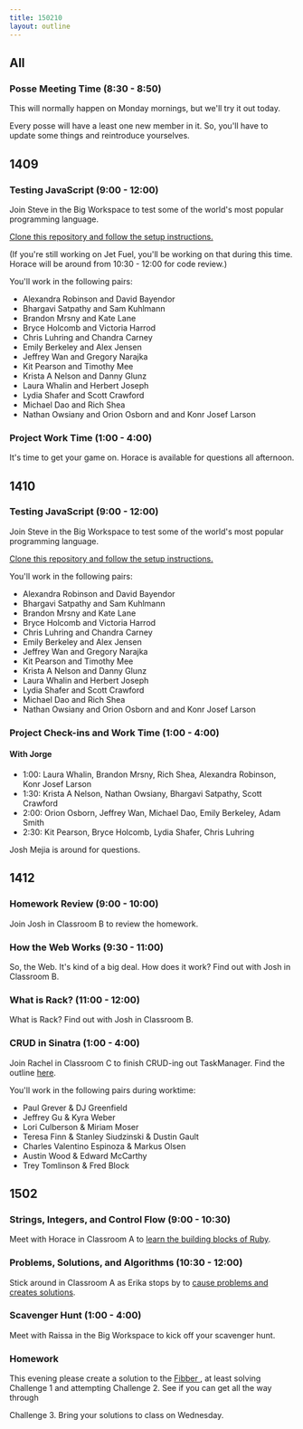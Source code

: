 ```yaml
---
title: 150210
layout: outline
---
```


## All

### Posse Meeting Time (8:30 - 8:50)

This will normally happen on Monday mornings, but we'll try it out today.

Every posse will have a least one new member in it. So, you'll have to update some things and reintroduce yourselves.

## 1409

### Testing JavaScript (9:00 - 12:00)

Join Steve in the Big Workspace to test some of the world's most popular programming language.

[Clone this repository and follow the setup instructions.](https://github.com/turingschool-examples/testing-javascript)

(If you're still working on Jet Fuel, you'll be working on that during this time. Horace will be around from 10:30 - 12:00 for code review.)

You'll work in the following pairs:

* Alexandra Robinson and David Bayendor
* Bhargavi Satpathy and Sam Kuhlmann
* Brandon Mrsny and Kate Lane
* Bryce Holcomb and Victoria Harrod
* Chris Luhring and Chandra Carney
* Emily Berkeley and Alex Jensen
* Jeffrey Wan and Gregory Narajka
* Kit Pearson and Timothy Mee
* Krista A Nelson and Danny Glunz
* Laura Whalin and Herbert Joseph
* Lydia Shafer and Scott Crawford
* Michael Dao and Rich Shea
* Nathan Owsiany and Orion Osborn and and Konr Josef Larson

### Project Work Time (1:00 - 4:00)

It's time to get your game on. Horace is available for questions all afternoon.

## 1410

### Testing JavaScript (9:00 - 12:00)

Join Steve in the Big Workspace to test some of the world's most popular programming language.

[Clone this repository and follow the setup instructions.](https://github.com/turingschool-examples/testing-javascript)

You'll work in the following pairs:

* Alexandra Robinson and David Bayendor
* Bhargavi Satpathy and Sam Kuhlmann
* Brandon Mrsny and Kate Lane
* Bryce Holcomb and Victoria Harrod
* Chris Luhring and Chandra Carney
* Emily Berkeley and Alex Jensen
* Jeffrey Wan and Gregory Narajka
* Kit Pearson and Timothy Mee
* Krista A Nelson and Danny Glunz
* Laura Whalin and Herbert Joseph
* Lydia Shafer and Scott Crawford
* Michael Dao and Rich Shea
* Nathan Owsiany and Orion Osborn and and Konr Josef Larson

### Project Check-ins and Work Time (1:00 - 4:00)

#### With Jorge

* 1:00: Laura Whalin, Brandon Mrsny, Rich Shea, Alexandra Robinson, Konr Josef Larson
* 1:30: Krista A Nelson, Nathan Owsiany, Bhargavi Satpathy, Scott Crawford
* 2:00: Orion Osborn, Jeffrey Wan, Michael Dao, Emily Berkeley, Adam Smith
* 2:30: Kit Pearson, Bryce Holcomb, Lydia Shafer, Chris Luhring

Josh Mejia is around for questions.

## 1412

### Homework Review (9:00 - 10:00)

Join Josh in Classroom B to review the homework.

### How the Web Works (9:30 - 11:00)

So, the Web. It's kind of a big deal. How does it work? Find out with Josh in Classroom B.

### What is Rack? (11:00 - 12:00)

What is Rack? Find out with Josh in Classroom B.

### CRUD in Sinatra (1:00 - 4:00)

Join Rachel in Classroom C to finish CRUD-ing out TaskManager. Find the outline [here](https://github.com/turingschool/lesson_plans/blob/master/ruby_02-web_applications_with_ruby/crud_sinatra.markdown).

You'll work in the following pairs during worktime:

* Paul Grever & DJ Greenfield
* Jeffrey Gu & Kyra Weber
* Lori Culberson & Miriam Moser
* Teresa Finn & Stanley Siudzinski & Dustin Gault
* Charles Valentino Espinoza & Markus Olsen
* Austin Wood & Edward McCarthy
* Trey Tomlinson & Fred Block

## 1502

### Strings, Integers, and Control Flow (9:00 - 10:30)

Meet with Horace in Classroom A to [learn the building blocks of Ruby](https://github.com/turingschool/lesson_plans/blob/master/ruby_01-object_oriented_programming_with_ruby/string_integers_and_control_flow.markdown).

### Problems, Solutions, and Algorithms (10:30 - 12:00)

Stick around in Classroom A as Erika stops by to [cause problems and creates solutions](https://github.com/turingschool/lesson_plans/blob/master/ruby_01-object_oriented_programming_with_ruby/problems_solutions_algorithms.markdown).

### Scavenger Hunt (1:00 - 4:00)

Meet with Raissa in the Big Workspace to kick off your scavenger hunt.

### Homework

This evening please create a solution to the [Fibber ](https://github.com/turingschool/challenges/blob/master/fibber.markdown), at least
solving Challenge 1 and attempting Challenge 2. See if you can get all the way through

Challenge 3. Bring your solutions to class on Wednesday.
